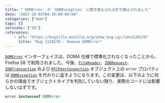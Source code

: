 ```yaml
---
title: "`DOMError` が `DOMException` に置き換えられる形で廃止されました"
date: "2017-10-03T04:30:00-04:00"
categories: ["dom"]
tags: []
versions: ["58"]
references:
    - url: "https://bugzilla.mozilla.org/show_bug.cgi?id=1120178"
      title: "Bug 1120178 - Remove DOMError"
---
```

[`DOMError`](https://developer.mozilla.org/docs/Web/API/DOMError) インターフェイスは、DOM4 仕様で標準化されなくなったことから、Firefox 58 で削除されました。今後、[`FileReader`](https://developer.mozilla.org/docs/Web/API/FileReader)、[`IDBRequest`](https://developer.mozilla.org/docs/Web/API/IDBRequest)、[`IDBTransaction`](https://developer.mozilla.org/docs/Web/API/IDBTransaction) および [`RTCPeerConnection`](https://developer.mozilla.org/docs/Web/API/RTCPeerConnection) オブジェクト上の `error` プロパティは [`DOMException`](https://developer.mozilla.org/docs/Web/API/DOMException) を代わりに返すようになります。この変更は、以下のように何らかの理由でオブジェクトタイプを判別していない限り、実際のコードには影響しないはずです。

```js
error instanceof DOMError
```
